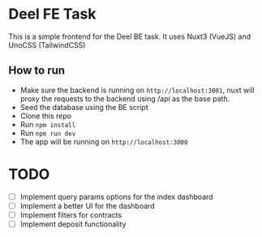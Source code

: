 # Deel FE Task 

This is a simple frontend for the Deel BE task. 
It uses Nuxt3 (VueJS) and UnoCSS (TailwindCSS)

## How to run

- Make sure the backend is running on `http://localhost:3001`, nuxt will proxy the requests to the backend using /api as the base path.
- Seed the database using the BE script
- Clone this repo
- Run `npm install`
- Run `npm run dev`
- The app will be running on `http://localhost:3000`


# TODO

- [ ] Implement query params options for the index dashboard
- [ ] Implement a better UI for the dashboard
- [ ] Implement filters for contracts 
- [ ] Implement deposit functionality